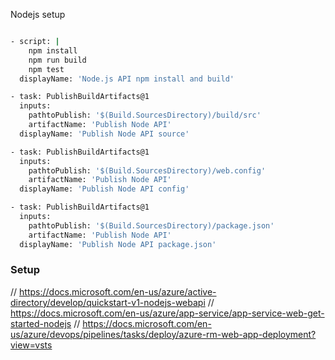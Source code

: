 Nodejs setup

```sh

- script: |
    npm install
    npm run build
    npm test
  displayName: 'Node.js API npm install and build'

- task: PublishBuildArtifacts@1
  inputs:
    pathtoPublish: '$(Build.SourcesDirectory)/build/src' 
    artifactName: 'Publish Node API' 
  displayName: 'Publish Node API source'

- task: PublishBuildArtifacts@1
  inputs:
    pathtoPublish: '$(Build.SourcesDirectory)/web.config' 
    artifactName: 'Publish Node API' 
  displayName: 'Publish Node API config'

- task: PublishBuildArtifacts@1
  inputs:
    pathtoPublish: '$(Build.SourcesDirectory)/package.json' 
    artifactName: 'Publish Node API' 
  displayName: 'Publish Node API package.json'

```

### Setup

// https://docs.microsoft.com/en-us/azure/active-directory/develop/quickstart-v1-nodejs-webapi
// https://docs.microsoft.com/en-us/azure/app-service/app-service-web-get-started-nodejs
// https://docs.microsoft.com/en-us/azure/devops/pipelines/tasks/deploy/azure-rm-web-app-deployment?view=vsts